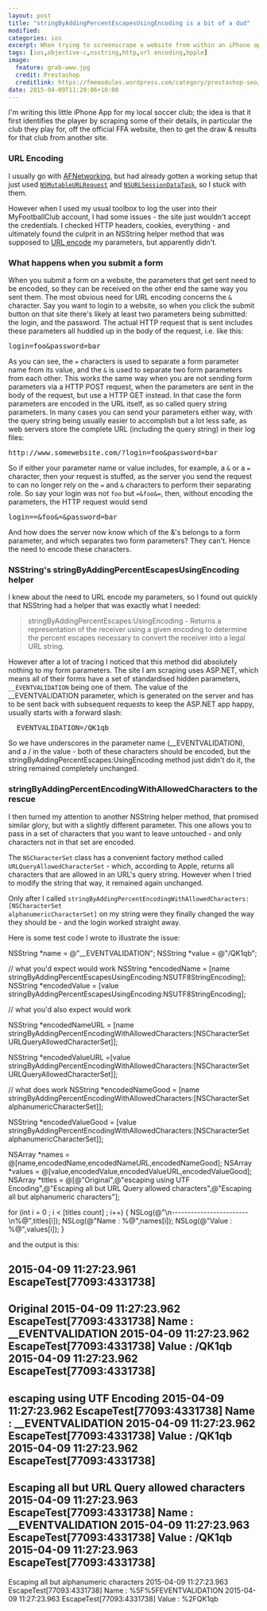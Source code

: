 ```yaml
---
layout: post
title: "stringByAddingPercentEscapesUsingEncoding is a bit of a dud"
modified:
categories: ios
excerpt: When trying to screenscrape a website from within an iPhone app, I found that everything is not as it seems with NSString's URL encoding capabilities.
tags: [ios,objective-c,nsstring,http,url encoding,hpple]
image:
  feature: grab-www.jpg
  credit: Prestashop
  creditlink: https://fmemodules.wordpress.com/category/prestashop-seo/
date: 2015-04-09T11:29:06+10:00
---
```


I'm writing this little iPhone App for my local soccer club; the idea is that it first identifies the player by scraping some of their details, in particular the club they play for, off the official FFA website,
 then to get the draw & results for that club from another site.

### URL Encoding
I usually go with [AFNetworking](https://github.com/AFNetworking/AFNetworking), but had already gotten a working setup that just used
[<code class="bx">NSMutableURLRequest</code>](https://developer.apple.com/library/mac/documentation/Cocoa/Reference/Foundation/Classes/NSMutableURLRequest_Class/index.html)
 and [<code class="bx">NSURLSessionDataTask</code>](https://developer.apple.com/library/mac/documentation/Foundation/Reference/NSURLSessionDataTask_class/), so I stuck with them.


 However when I used my usual toolbox to log the user into their MyFootballClub account, I had some issues - the site just wouldn't accept the credentials. I checked HTTP headers, cookies, everything - and ultimately
 found the culprit in an NSString helper method that was supposed to [URL encode](http://en.wikipedia.org/wiki/Percent-encoding) my parameters, but apparently didn't.

### What happens when you submit a form
When you submit a form on a website, the parameters that get sent need to be encoded, so they can be received on the other end the same way you sent them.
The most obvious need for URL encoding concerns the <code class="bx">&</code> character. Say you want to login to a website,
 so when you click the submit button on that site there's likely at least two parameters being submitted: the login, and the password.
The actual HTTP request that is sent includes these parameters all huddled up in the body of the request, i.e. like this:
<pre>
login=foo&password=bar
</pre>
As you can see, the <code class="bx">=</code> characters is used to separate a form parameter name from its value, and the <code class="bx">&</code> is used to separate two form parameters from each other.
This works the same way when you are not sending form parameters via a HTTP POST request, when the parameters are sent in the body of the request, but use a HTTP GET instead.
In that case the form parameters are encoded in the URL itself, as so called query string parameters. In many cases you can send your parameters either way, with the query string being usually easier to accomplish but a lot less safe,
as web servers store the complete URL (including the query string) in their log files:

<pre>
http://www.somewebsite.com/?login=foo&password=bar
</pre>


So if either your parameter name or value includes, for example, a <code class="bx">&</code> or a <code class="bx">=</code> character, then your request is stuffed, as the server you send the request to
can no longer rely on the <code class="bx">=</code> and  <code class="bx">&</code> characters
to perform their separating role. So say your login was not <code class="bx">foo</code> but <code class="bx">=&foo&=</code>, then, without encoding the parameters, the HTTP request would send

<pre>
login==&foo&=&password=bar
</pre>

And how does the server now know which of the &'s belongs to a form parameter, and which separates two form parameters? They can't. Hence the need to encode these characters.

### NSString's stringByAddingPercentEscapesUsingEncoding helper

I knew about the need to URL encode my parameters, so I found out quickly that NSString had a helper that was exactly what I needed:
<blockquote>
stringByAddingPercentEscapes:UsingEncoding - Returns a representation of the receiver using a given encoding to determine the percent escapes necessary to convert the receiver into a legal URL string.
</blockquote>

However after a lot of tracing I noticed that this method did absolutely nothing to my form parameters. The site I am scraping uses ASP.NET, which means all of their forms have
a set of standardised hidden parameters, <code class="bx">__EVENTVALIDATION</code>
being one of them. The value of the __EVENTVALIDATION parameter, which is generated on the server and has to be sent
back with subsequent requests to keep the ASP.NET app happy, usually starts with a forward slash:

<pre>
__EVENTVALIDATION=/QK1qb
</pre>

So we have underscores in the parameter name (__EVENTVALIDATION), and a / in the value -
both of these characters should be encoded, but the stringByAddingPercentEscapes:UsingEncoding method just didn't do it, the string remained completely unchanged.

### stringByAddingPercentEncodingWithAllowedCharacters to the rescue

I then turned my attention to another NSString helper method, that promised similar glory, but with a slightly different parameter. This one allows you to pass in a set of characters
 that you want to leave untouched - and only characters not in that set are encoded.

The <code class="bx">NSCharacterSet</code> class has a convenient factory method called
<code class="bx">URLQueryAllowedCharacterSet</code> - which, according to Apple, returns all characters that are allowed in an URL's query string. However when I tried to modify
the string that way, it remained again unchanged.

Only after I called <code class="bx">stringByAddingPercentEncodingWithAllowedCharacters:[NSCharacterSet alphanumericCharacterSet]</code> on my string were they finally
changed the way they should be - and the login worked straight away.

Here is some test code I wrote to illustrate the issue:

<div class="sunlight-highlight-objective-c">

NSString *name = @"__EVENTVALIDATION";
NSString *value = @"/QK1qb";

// what you'd expect would work
NSString *encodedName = [name stringByAddingPercentEscapesUsingEncoding:NSUTF8StringEncoding];
NSString *encodedValue = [value stringByAddingPercentEscapesUsingEncoding:NSUTF8StringEncoding];


// what you'd also expect would work

NSString *encodedNameURL = [name stringByAddingPercentEncodingWithAllowedCharacters:[NSCharacterSet URLQueryAllowedCharacterSet]];

NSString *encodedValueURL =[value stringByAddingPercentEncodingWithAllowedCharacters:[NSCharacterSet URLQueryAllowedCharacterSet]];

// what does work
NSString *encodedNameGood = [name stringByAddingPercentEncodingWithAllowedCharacters:[NSCharacterSet alphanumericCharacterSet]];

NSString *encodedValueGood = [value stringByAddingPercentEncodingWithAllowedCharacters:[NSCharacterSet alphanumericCharacterSet]];


NSArray *names = @[name,encodedName,encodedNameURL,encodedNameGood];
NSArray *values = @[value,encodedValue,encodedValueURL,encodedValueGood];
NSArray *titles = @[@"Original",@"escaping using UTF Encoding",@"Escaping all but URL Query allowed characters",@"Escaping all but alphanumeric characters"];

for (int i = 0 ; i < [titles count] ; i++)
{
    NSLog(@"\n------------------------\n%@",titles[i]);
    NSLog(@"Name  : %@",names[i]);
    NSLog(@"Value : %@",values[i]);
}

</div>

and the output is this:

<div class="sunlight-highlight-bash">

2015-04-09 11:27:23.961 EscapeTest[77093:4331738]
------------------------
Original
2015-04-09 11:27:23.962 EscapeTest[77093:4331738] Name  : __EVENTVALIDATION
2015-04-09 11:27:23.962 EscapeTest[77093:4331738] Value : /QK1qb
2015-04-09 11:27:23.962 EscapeTest[77093:4331738]
------------------------
escaping using UTF Encoding
2015-04-09 11:27:23.962 EscapeTest[77093:4331738] Name  : __EVENTVALIDATION
2015-04-09 11:27:23.962 EscapeTest[77093:4331738] Value : /QK1qb
2015-04-09 11:27:23.962 EscapeTest[77093:4331738]
------------------------
Escaping all but URL Query allowed characters
2015-04-09 11:27:23.963 EscapeTest[77093:4331738] Name  : __EVENTVALIDATION
2015-04-09 11:27:23.963 EscapeTest[77093:4331738] Value : /QK1qb
2015-04-09 11:27:23.963 EscapeTest[77093:4331738]
------------------------
Escaping all but alphanumeric characters
2015-04-09 11:27:23.963 EscapeTest[77093:4331738] Name  : %5F%5FEVENTVALIDATION
2015-04-09 11:27:23.963 EscapeTest[77093:4331738] Value : %2FQK1qb
</div>

